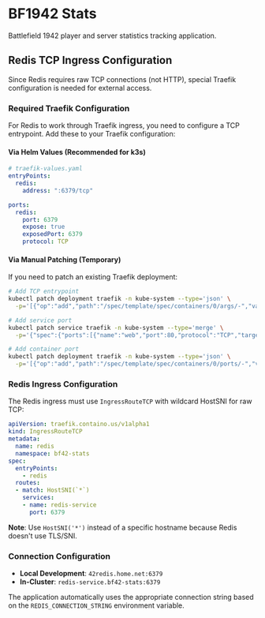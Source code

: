 # BF1942 Stats

Battlefield 1942 player and server statistics tracking application.

## Redis TCP Ingress Configuration

Since Redis requires raw TCP connections (not HTTP), special Traefik configuration is needed for external access.

### Required Traefik Configuration

For Redis to work through Traefik ingress, you need to configure a TCP entrypoint. Add these to your Traefik configuration:

#### Via Helm Values (Recommended for k3s)
```yaml
# traefik-values.yaml
entryPoints:
  redis:
    address: ":6379/tcp"

ports:
  redis:
    port: 6379
    expose: true
    exposedPort: 6379
    protocol: TCP
```

#### Via Manual Patching (Temporary)
If you need to patch an existing Traefik deployment:

```bash
# Add TCP entrypoint
kubectl patch deployment traefik -n kube-system --type='json' \
  -p='[{"op":"add","path":"/spec/template/spec/containers/0/args/-","value":"--entrypoints.redis.address=:6379/tcp"}]'

# Add service port
kubectl patch service traefik -n kube-system --type='merge' \
  -p='{"spec":{"ports":[{"name":"web","port":80,"protocol":"TCP","targetPort":"web"},{"name":"websecure","port":443,"protocol":"TCP","targetPort":"websecure"},{"name":"redis","port":6379,"protocol":"TCP","targetPort":"redis"}]}}'

# Add container port
kubectl patch deployment traefik -n kube-system --type='json' \
  -p='[{"op":"add","path":"/spec/template/spec/containers/0/ports/-","value":{"containerPort":6379,"name":"redis","protocol":"TCP"}}]'
```

### Redis Ingress Configuration

The Redis ingress must use `IngressRouteTCP` with wildcard HostSNI for raw TCP:

```yaml
apiVersion: traefik.containo.us/v1alpha1
kind: IngressRouteTCP
metadata:
  name: redis
  namespace: bf42-stats
spec:
  entryPoints:
    - redis
  routes:
  - match: HostSNI(`*`)
    services:
    - name: redis-service
      port: 6379
```

**Note**: Use `HostSNI('*')` instead of a specific hostname because Redis doesn't use TLS/SNI.

### Connection Configuration

- **Local Development**: `42redis.home.net:6379`
- **In-Cluster**: `redis-service.bf42-stats:6379`

The application automatically uses the appropriate connection string based on the `REDIS_CONNECTION_STRING` environment variable.